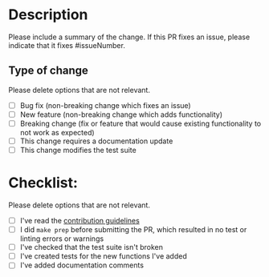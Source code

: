 # Description

Please include a summary of the change. If this PR fixes an issue, please indicate that it fixes #issueNumber.

## Type of change

Please delete options that are not relevant.

- [ ] Bug fix (non-breaking change which fixes an issue)
- [ ] New feature (non-breaking change which adds functionality)
- [ ] Breaking change (fix or feature that would cause existing functionality to not work as expected)
- [ ] This change requires a documentation update
- [ ] This change modifies the test suite

# Checklist:

Please delete options that are not relevant.

- [ ] I've read the [contribution guidelines](https://github.com/redds-be/reddlinks/blob/main/README.md#contributing)
- [ ] I did `make prep` before submitting the PR, which resulted in no test or linting errors or warnings
- [ ] I've checked that the test suite isn't broken
- [ ] I've created tests for the new functions I've added
- [ ] I've added documentation comments